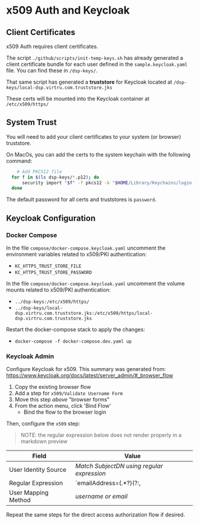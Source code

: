# x509 Auth and Keycloak

## Client Certificates
x509 Auth requires client certificates.

The script `./github/scripts/init-temp-keys.sh` has already generated a client certificate bundle for each user defined in the `sample.keycloak.yaml` file. You can find these in `/dsp-keys/`.

That same script has generated a **truststore** for Keycloak located at `/dsp-keys/local-dsp.virtru.com.truststore.jks`

These certs will be mounted into the Keycloak container at `/etc/x509/https/`


## System Trust

You will need to add your client certificates to your system (or browser) truststore.

On MacOs, you can add the certs to the system keychain with the following command:
```bash
	# Add PKCS12 file
  for f in $(ls dsp-keys/*.p12); do
	  security import "$f" -f pkcs12 -k "$HOME/Library/Keychains/login.keychain" -P 'password'
  done
```

The default password for all certs and truststores is `password`.

## Keycloak Configuration
### Docker Compose
In the file `compose/docker-compose.keycloak.yaml` uncomment the environment variables related to x509/PKI authentication:
- `KC_HTTPS_TRUST_STORE_FILE`
- `KC_HTTPS_TRUST_STORE_PASSWORD`

In the file `compose/docker-compose.keycloak.yaml` uncomment the volume mounts related to x509/PKI authentication:
- `../dsp-keys:/etc/x509/https/`
- `../dsp-keys/local-dsp.virtru.com.truststore.jks:/etc/x509/https/local-dsp.virtru.com.truststore.jks`

Restart the docker-compose stack to apply the changes:
- `docker-compose -f docker-compose.dev.yaml up`

### Keycloak Admin
Configure Keycloak for x509. This summary was generated from: https://www.keycloak.org/docs/latest/server_admin/#_browser_flow

1. Copy the existing browser flow
1. Add a step for `x509/Validate Username Form`
1. Move this step _above_ "browser forms"
1. From the action menu, click 'Bind Flow'
    - Bind the flow to the browser login

Then, configure the `x509` step:

> NOTE: the regular expression below does not render properly in a markdown preview

| Field    | Value |
| -------- | ------- |
| User Identity Source  | _Match SubjectDN using regular expression_ |
| Regular Expression | `emailAddress=(.*?)(?:,|$)` | 
| User Mapping Method    | _username or email_    |

Repeat the same steps for the direct access authorization flow if desired.
